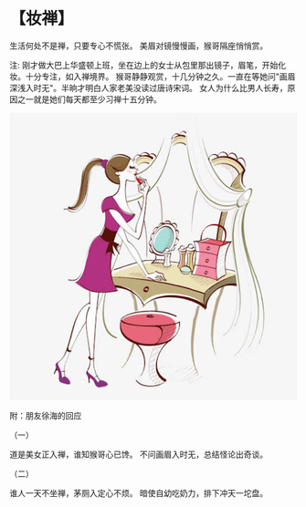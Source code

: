 # 【妆禅】

生活何处不是禅，只要专心不慌张。 
美眉对镜慢慢画，猴哥隔座悄悄赏。

注: 刚才做大巴上华盛顿上班，坐在边上的女士从包里那出镜子，眉笔，开始化妆。十分专注，如入禅境界。
猴哥静静观赏，十几分钟之久。一直在等她问"画眉深浅入时无"。半晌才明白人家老美没读过唐诗宋词。
女人为什么比男人长寿，原因之一就是她们每天都至少习禅十五分钟。

![](29.jpg)

附：朋友徐海的回应

（一）

道是美女正入禅，谁知猴哥心已馋。 
不问画眉入时无，总结怪论出奇谈。

（二）

谁人一天不坐禅，茅厕入定心不烦。 
暗使自幼吃奶力，排下冲天一坨盘。
